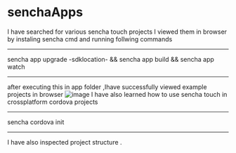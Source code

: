 # senchaApps
I have searched for various sencha touch projects
I viewed them in browser by instaling sencha cmd
and running follwing commands
************************************************************
sencha app upgrade -sdklocation- && sencha app build && sencha app watch 
***************************************************************
after executing this in app folder ,Ihave successfully viewed example projects in browser
![image](https://user-images.githubusercontent.com/96186474/148201923-370faf8f-d683-4a32-bd72-ef93c3d5ddd6.png)
I have also learned how to use sencha touch in crossplatform cordova projects 
****************************************************************
sencha cordova init
****************************************************************
I have also inspected project structure .
